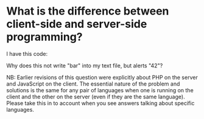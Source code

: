 
# What is the difference between client-side and server-side programming?

I have this code:
<script type="text/javascript">
    var foo = 'bar';
    <?php
        file_put_contents('foo.txt', ' + foo + ');
    ?>

    var baz = <?php echo 42; ?>;
    alert(baz);
</script>

Why does this not write "bar" into my text file, but alerts "42"?

NB: Earlier revisions of this question were explicitly about PHP on the server and JavaScript on the client. The essential nature of the problem and solutions is the same for any pair of languages when one is running on the client and the other on the server (even if they are the same language). Please take this in to account when you see answers talking about specific languages.

        